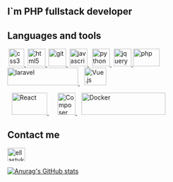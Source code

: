 ## I`m PHP fullstack developer

## Languages and tools

<p align="left"> 
    <a href="https://www.w3schools.com/css/" target="_blank" style="margin: 0 3px;"> 
        <img src="https://io13-high-dpi.appspot.com/images/CSS3_Logo.svg" alt="css3" width="35" height="40"/> 
    </a> 
    <a href="http://htmlbook.ru/" target="_blank" style="margin: 0 1px;"> 
        <img src="https://upload.wikimedia.org/wikipedia/commons/thumb/3/38/HTML5_Badge.svg/600px-HTML5_Badge.svg.png" alt="html5" width="40" height="40"/> 
    </a> 
    <a href="https://git-scm.com/" target="_blank" style="margin: 0 2px;"> 
        <img src="https://www.vectorlogo.zone/logos/git-scm/git-scm-icon.svg" alt="git" width="40" height="40"/> 
    </a> 
    <a href="https://developer.mozilla.org/en-US/docs/Web/JavaScript" target="_blank" style="margin: 0 2px;"> 
        <img src="https://www.freepnglogos.com/uploads/javascript-png/javascript-vector-logo-yellow-png-transparent-javascript-vector-12.png" alt="javascript" width="40" height="40"/> 
    </a>
    <a href="https://www.w3schools.com/python/default.asp" target="_blank" style="margin: 0 5px;"> 
        <img src="https://seeklogo.com/images/P/python-logo-A32636CAA3-seeklogo.com.png" alt="python" width="40" height="40"/> 
    </a>
    <a href="#" target="_blank" > 
        <img src="https://i.dlpng.com/static/png/7044153_preview.png" alt="jquery" width="40" height="40"/> 
    </a>  
    <a href="https://www.w3schools.com/php/" target="_blank"> 
        <img src="https://pngimg.com/uploads/php/php_PNG12.png" alt="php" width="60" height="40"/> 
    </a>  
    <a href="#" target="_blank" 
        <img src="https://upload.wikimedia.org/wikipedia/commons/thumb/9/96/Sass_Logo_Color.svg/1200px-Sass_Logo_Color.svg.png" alt="php" width="60" height="40"/> 
    </a> 
    <a href="#" target="_blank"> 
        <img src="https://upload.wikimedia.org/wikipedia/commons/thumb/3/36/Logo.min.svg/2560px-Logo.min.svg.png" alt="laravel" width="160" height="40"/> 
    </a> 
    <a href="#" target="_blank" style="margin: 0 10px;"> 
        <img src="https://upload.wikimedia.org/wikipedia/commons/thumb/9/95/Vue.js_Logo_2.svg/2367px-Vue.js_Logo_2.svg.png" alt="Vue.js" width="50" height="40"/> 
    </a> 
    
</p>
<div align="left" style="vertical-align: baseline;"> 
    <a href="#" target="_blank" style="margin: 0 10px;"> 
        <img src="https://upload.wikimedia.org/wikipedia/commons/thumb/a/a7/React-icon.svg/1280px-React-icon.svg.png" alt="React" width="80" height="50"/> 
    </a> 
    <a href="#" target="_blank" style="margin: 0 10px;"> 
        <img src="https://getcomposer.org/img/logo-composer-transparent.png" alt="Composer" width="40" height="50"/> 
    </a> 
    <a href="#" target="_blank" > 
        <img src="https://www.docker.com/sites/default/files/d8/2019-07/horizontal-logo-monochromatic-white.png" alt="Docker" width="190" height="50"/> 
    </a>  
</div>

## Contact me
<p align="left">
    <a href="https://t.me/ellastyko" target="blank">
        <img align="center" src="https://cdn.jsdelivr.net/npm/simple-icons@v4/icons/telegram.svg" alt="ellastyko" height="30" width="40" /></a>
</p>



[![Anurag's GitHub stats](https://github-readme-stats.vercel.app/api?username=ellastyko&theme=tokyonight)](https://github.com/anuraghazra/github-readme-stats)
